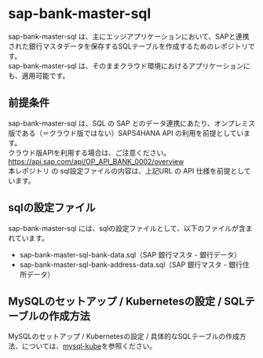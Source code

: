 # sap-bank-master-sql

sap-bank-master-sql は、主にエッジアプリケーションにおいて、SAPと連携された銀行マスタデータを保存するSQLテーブルを作成するためのレポジトリです。  
sap-bank-master-sql は、そのままクラウド環境におけるアプリケーションにも、適用可能です。  

## 前提条件  
sap-bank-master-sql は、SQL の SAP とのデータ連携にあたり、オンプレミス版である（＝クラウド版ではない）SAPS4HANA API の利用を前提としています。  
クラウド版APIを利用する場合は、ご注意ください。  
https://api.sap.com/api/OP_API_BANK_0002/overview  
本レポジトリ の sql設定ファイルの内容は、上記URL の API 仕様を前提としています。  

## sqlの設定ファイル

sap-bank-master-sql には、sqlの設定ファイルとして、以下のファイルが含まれています。  

* sap-bank-master-sql-bank-data.sql（SAP 銀行マスタ - 銀行データ）
* sap-bank-master-sql-bank-address-data.sql（SAP 銀行マスタ - 銀行住所データ）

## MySQLのセットアップ / Kubernetesの設定 / SQLテーブルの作成方法  

MySQLのセットアップ / Kubernetesの設定 / 具体的なSQLテーブルの作成方法、については、[mysql-kube](https://github.com/latonaio/mysql-kube)を参照ください。  